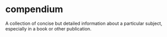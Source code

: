 # compendium
A collection of concise but detailed information about a particular subject, especially in a book or other publication.
